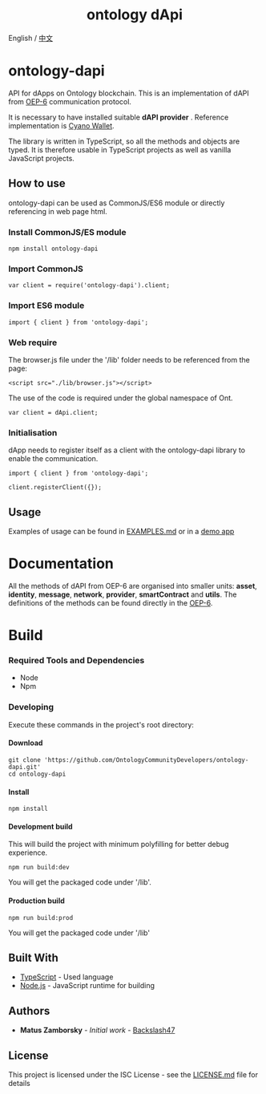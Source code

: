 <h1 align="center"> ontology dApi </h1>

English / [中文](../README_cn.md)

# ontology-dapi

API for dApps on Ontology blockchain. This is an implementation of dAPI from [OEP-6](https://github.com/backslash47/OEPs/blob/oep-dapp-api/OEP-6/OEP-6.mediawiki) communication protocol.

It is necessary to have installed suitable **dAPI provider** . Reference implementation is [Cyano Wallet](https://github.com/OntologyCommunityDevelopers/cyano-wallet).

The library is written in TypeScript, so all the methods and objects are typed. It is therefore usable in TypeScript projects as well as vanilla JavaScript projects.

## How to use 
ontology-dapi can be used as CommonJS/ES6 module or directly referencing in web page html. 

### Install CommonJS/ES module
```
npm install ontology-dapi
```

### Import CommonJS
```
var client = require('ontology-dapi').client;
```

### Import ES6 module
```
import { client } from 'ontology-dapi';
```

### Web require
The browser.js file under the '/lib' folder needs to be referenced from the page:
```
<script src="./lib/browser.js"></script>
```

The use of the code is required under the global namespace of Ont.
```
var client = dApi.client;
```

### Initialisation
dApp needs to register itself as a client with the ontology-dapi library to enable the communication.

```
import { client } from 'ontology-dapi';

client.registerClient({});
```

## Usage

Examples of usage can be found in [EXAMPLES.md](EXAMPLES.md) or in a [demo app](https://github.com/OntologyCommunityDevelopers/ontology-dapi-demo)

# Documentation

All the methods of dAPI from OEP-6 are organised into smaller units: **asset**, **identity**, **message**, **network**, **provider**, **smartContract** and **utils**.
The definitions of the methods can be found directly in the [OEP-6](https://github.com/backslash47/OEPs/blob/oep-dapp-api/OEP-6/OEP-6.mediawiki).

# Build

### Required Tools and Dependencies

* Node
* Npm

### Developing

Execute these commands in the project's root directory:

#### Download
```
git clone 'https://github.com/OntologyCommunityDevelopers/ontology-dapi.git'
cd ontology-dapi
```

#### Install

```
npm install
```

#### Development build
This will build the project with minimum polyfilling for better debug experience.

````
npm run build:dev
````

You will get the packaged code under '/lib'.

#### Production build 

````
npm run build:prod
````

You will get the packaged code under '/lib'

## Built With

* [TypeScript](https://www.typescriptlang.org/) - Used language
* [Node.js](https://nodejs.org) - JavaScript runtime for building

## Authors

* **Matus Zamborsky** - *Initial work* - [Backslash47](https://github.com/backslash47)

## License

This project is licensed under the ISC License - see the [LICENSE.md](LICENSE.md) file for details
